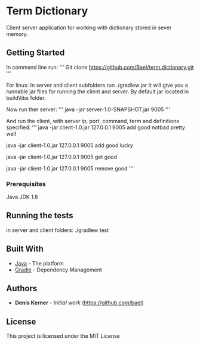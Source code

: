 # Term Dictionary

Client server application for working with dictionary stored in sever memory. 

## Getting Started
In command line run:
'''
Git clone https://github.com/Bael/term.dictionary.git
'''

For linux:
In server and client subfolders run ./gradlew jar
It will give you a runnable jar files for running the client and server.
By default jar located in build\libs folder.

Now run ther server: 
'''
java -jar server-1.0-SNAPSHOT.jar 9005
'''

And run the client, with server ip, port, command, term and definitions specified:
'''
java -jar client-1.0.jar 127.0.0.1 9005 add good notbad pretty well

java -jar client-1.0.jar 127.0.0.1 9005 add good lucky

java -jar client-1.0.jar 127.0.0.1 9005 get good

java -jar client-1.0.jar 127.0.0.1 9005 remove good
'''


### Prerequisites
Java JDK 1.8

## Running the tests
in server and client folders:
./gradlew test

## Built With

* [Java](https://java.com/) - The platform
* [Gradle](https://gradle.org/) - Dependency Management



## Authors

* **Denis Kerner** - *Initial work* (https://github.com/bael)

## License

This project is licensed under the MIT License


